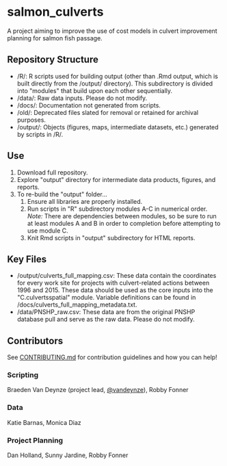 # salmon_culverts
A project aiming to improve the use of cost models in culvert improvement planning for salmon fish passage.

## Repository Structure
- /R/: R scripts used for building output (other than .Rmd output, which is built directly from the /output/ directory). This subdirectory is divided into "modules" that build upon each other sequentially.
- /data/: Raw data inputs. Please do not modify.
- /docs/: Documentation not generated from scripts.
- /old/: Deprecated files slated for removal or retained for archival purposes.
- /output/: Objects (figures, maps, intermediate datasets, etc.) generated by scripts in /R/.

## Use
1. Download full repository.  
2. Explore "output" directory for intermediate data products, figures, and reports.  
3. To re-build the "output" folder...  
   1. Ensure all libraries are properly installed.  
   2. Run scripts in "R" subdirectory modules A-C in numerical order.  
   *Note:* There are dependencies between modules, so be sure to run at least modules A and B in order to completion before attempting to use module C.  
   3. Knit Rmd scripts in "output" subdirectory for HTML reports.  

## Key Files
- /output/culverts_full_mapping.csv: These data contain the coordinates for every work site for projects with culvert-related actions between 1996 and 2015. These data should be used as the core inputs into the "C.culvertsspatial" module. Variable definitions can be found in /docs/culverts_full_mapping_metadata.txt.
- /data/PNSHP_raw.csv: These data are from the original PNSHP database pull and serve as the raw data. Please do not modify.

## Contributors
See [CONTRIBUTING.md](https://github.com/vandeynze/salmon_culverts/blob/master/CONTRIBUTING.md) for contribution guidelines and how you can help!

### Scripting
Braeden Van Deynze (project lead, [@vandeynze](https://github.com/vandeynze/)), Robby Fonner  

### Data
Katie Barnas, Monica Diaz

### Project Planning
Dan Holland, Sunny Jardine, Robby Fonner
